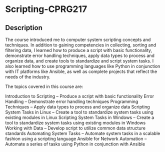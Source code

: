 # Scripting-CPRG217

## Description
The course introduced me to computer system scripting concepts and techniques. In addition to gaining competencies in collecting, sorting and filtering data, I learned how to produce a script with basic functionality, demonstrate error handling techniques, apply data types to process and organize data, and create tools to standardize and script system tasks. I also learned how to use programming languages like Python in conjunction with IT platforms like Ansible, as well as complete projects that reflect the needs of the industry. 

The topics covered in this course are:

Introduction to Scripting – Produce a script with basic functionality
Error Handling – Demonstrate error handling techniques
Programming Techniques – Apply data types to process and organize data
Scripting System Tasks in Linux – Create a tool to standardize system tasks using existing modules in Linux
Scripting System Tasks in Windows – Create a tool to standardize system tasks using existing modules in Windows
Working with Data – Develop script to utilize common data structure standards
Automating System Tasks – Automate system tasks in a scalable fashion using a scripting language
Ansible for Network Automation – Automate a series of tasks using Python in conjunction with Ansible
